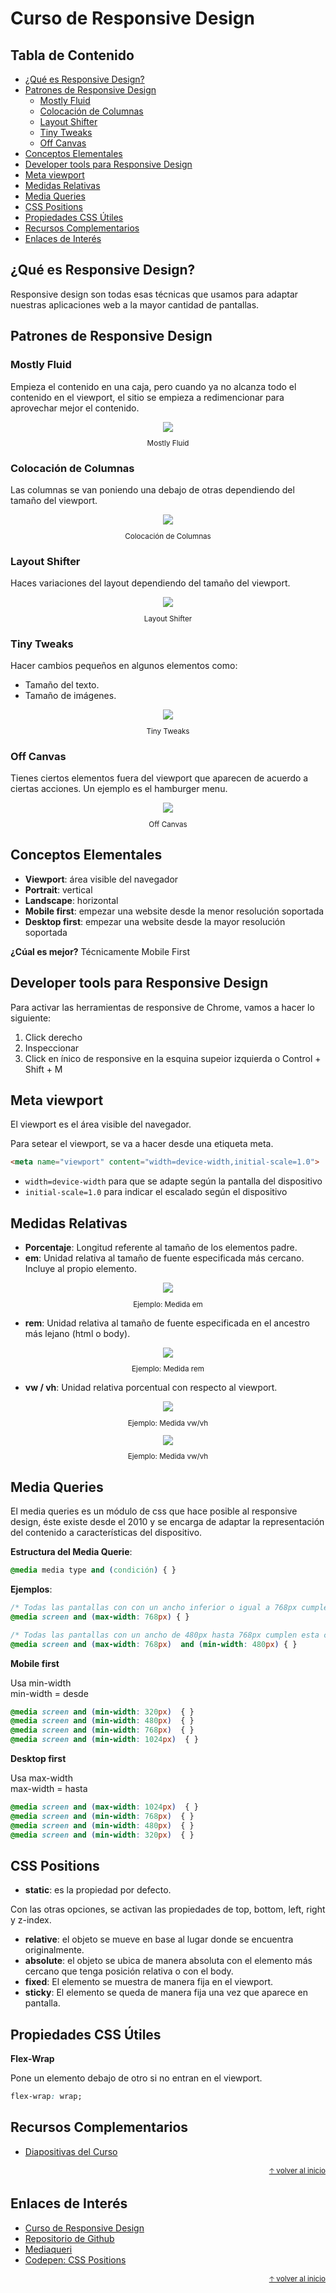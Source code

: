 # Curso de Responsive Design<!-- omit in toc -->

## Tabla de Contenido<!-- omit in toc -->
- [¿Qué es Responsive Design?](#qué-es-responsive-design)
- [Patrones de Responsive Design](#patrones-de-responsive-design)
  - [Mostly Fluid](#mostly-fluid)
  - [Colocación de Columnas](#colocación-de-columnas)
  - [Layout Shifter](#layout-shifter)
  - [Tiny Tweaks](#tiny-tweaks)
  - [Off Canvas](#off-canvas)
- [Conceptos Elementales](#conceptos-elementales)
- [Developer tools para Responsive Design](#developer-tools-para-responsive-design)
- [Meta viewport](#meta-viewport)
- [Medidas Relativas](#medidas-relativas)
- [Media Queries](#media-queries)
- [CSS Positions](#css-positions)
- [Propiedades CSS Útiles](#propiedades-css-Útiles)
- [Recursos Complementarios](#recursos-complementarios)
- [Enlaces de Interés](#enlaces-de-interés)

## ¿Qué es Responsive Design?

Responsive design son todas esas técnicas que usamos para adaptar nuestras aplicaciones web a la mayor cantidad de pantallas.

## Patrones de Responsive Design

### Mostly Fluid

Empieza el contenido en una caja, pero cuando ya no alcanza todo el contenido en el viewport, el sitio se empieza a redimencionar para aprovechar mejor el contenido.

<div align="center">
  <img src="img/mostly-fluid.jpg">
  <small><p>Mostly Fluid</p></small>
</div>

### Colocación de Columnas

Las columnas se van poniendo una debajo de otras dependiendo del tamaño del viewport.

<div align="center">
  <img src="img/colocacion-columnas.jpg">
  <small><p>Colocación de Columnas</p></small>
</div>

### Layout Shifter

Haces variaciones del layout dependiendo del tamaño del viewport.

<div align="center">
  <img src="img/layout-shifter.jpg">
  <small><p>Layout Shifter</p></small>
</div>

### Tiny Tweaks

Hacer cambios pequeños en algunos elementos como:
* Tamaño del texto.
* Tamaño de imágenes.

<div align="center">
  <img src="img/tiny-tweaks.jpg">
  <small><p>Tiny Tweaks</p></small>
</div>

### Off Canvas

Tienes ciertos elementos fuera del viewport que aparecen de acuerdo a ciertas acciones. Un ejemplo es el hamburger menu.

<div align="center">
  <img src="img/off-canvas.jpg">
  <small><p>Off Canvas</p></small>
</div>

## Conceptos Elementales

* **Viewport**: área visible del navegador
* **Portrait**: vertical
* **Landscape**: horizontal
* **Mobile first**: empezar una website desde la menor resolución soportada
* **Desktop first**: empezar una website desde la mayor resolución soportada

**¿Cúal es mejor?** Técnicamente Mobile First

## Developer tools para Responsive Design

Para activar las herramientas de responsive de Chrome, vamos a hacer lo siguiente:

1. Click derecho
2. Inspeccionar
3. Click en ínico de responsive en la esquina supeior izquierda o Control + Shift + M

## Meta viewport

El viewport es el área visible del navegador.

Para setear el viewport, se va a hacer desde una etiqueta meta.

```html
<meta name="viewport" content="width=device-width,initial-scale=1.0">
```

* `width=device-width` para que se adapte según la pantalla del dispositivo
* `initial-scale=1.0` para indicar el escalado según el dispositivo

## Medidas Relativas

* **Porcentaje**: Longitud referente al tamaño de los elementos padre.
* **em**: Unidad relativa al tamaño de fuente especificada más cercano. Incluye al propio elemento.

<div align="center">
  <img src="img/medida-em.jpg">
  <small><p>Ejemplo: Medida em</p></small>
</div>

* **rem**: Unidad relativa al tamaño de fuente especificada en el ancestro más lejano (html o body).

<div align="center">
  <img src="img/medida-rem.jpg">
  <small><p>Ejemplo: Medida rem</p></small>
</div>

* **vw / vh**: Unidad relativa porcentual con respecto al viewport.

<div align="center">
  <img src="img/medida-vw-vh.jpg">
  <small><p>Ejemplo: Medida vw/vh</p></small>
</div>

<div align="center">
  <img src="img/medida-vw-vh2.jpg">
  <small><p>Ejemplo: Medida vw/vh</p></small>
</div>

## Media Queries

El media queries es un módulo de css que hace posible al responsive design, éste existe desde el 2010 y se encarga de adaptar la representación del contenido a características del dispositivo.

**Estructura del Media Querie**:

```css
@media media type and (condición) { }
```

**Ejemplos**:

```css
/* Todas las pantallas con con un ancho inferior o igual a 768px cumplen esta condición */
@media screen and (max-width: 768px) { }

/* Todas las pantallas con un ancho de 480px hasta 768px cumplen esta condición */
@media screen and (max-width: 768px)  and (min-width: 480px) { }
```

**Mobile first**

Usa min-width  
min-width = desde

```css
@media screen and (min-width: 320px)  { }
@media screen and (min-width: 480px)  { }
@media screen and (min-width: 768px)  { }
@media screen and (min-width: 1024px)  { }
```

**Desktop first**

Usa max-width  
max-width = hasta

```css
@media screen and (max-width: 1024px)  { }
@media screen and (min-width: 768px)  { }
@media screen and (min-width: 480px)  { }
@media screen and (min-width: 320px)  { }
```

## CSS Positions

* **static**: es la propiedad por defecto.

Con las otras opciones, se activan las propiedades de top, bottom, left, right y z-index. 

* **relative**: el objeto se mueve en base al lugar donde se encuentra originalmente.
* **absolute**: el objeto se ubica de manera absoluta con el elemento más cercano que tenga posición relativa o con el body.
* **fixed**: El elemento se muestra de manera fija en el viewport.
* **sticky**: El elemento se queda de manera fija una vez que aparece en pantalla.

## Propiedades CSS Útiles

**Flex-Wrap**

Pone un elemento debajo de otro si no entran en el viewport.

```css
flex-wrap: wrap;
```

## Recursos Complementarios
* [Diapositivas del Curso](docs/responsive-design.pdf)

<div align="right">
  <small><a href="#tabla-de-contenido">🡡 volver al inicio</a></small>
</div>

## Enlaces de Interés
* [Curso de Responsive Design](https://platzi.com/clases/responsive-design/)
* [Repositorio de Github](https://github.com/LeonidasEsteban/responsive-design-portafolio)
* [Mediaqueri](https://mediaqueri.es/)
* [Codepen: CSS Positions](https://codepen.io/LeonidasEsteban/pen/VGWzWK)

<div align="right">
  <small><a href="#tabla-de-contenido">🡡 volver al inicio</a></small>
</div>

